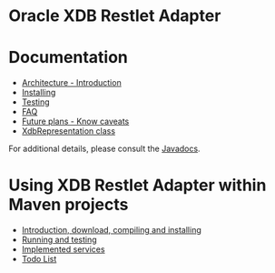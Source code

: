 Oracle XDB Restlet Adapter
==========================

Documentation
=============

-   [Architecture -
    Introduction](http://wiki.restlet.org/docs_2.0/13-restlet/28-restlet/84-restlet/131-restlet.html "Oracle XDB Restlet Adapter - Architecture - Introduction")
-   [Installing](http://wiki.restlet.org/docs_2.0/13-restlet/28-restlet/84-restlet/132-restlet.html "Oracle XDB Restlet Adapter - Installing")
-   [Testing](http://wiki.restlet.org/docs_2.0/13-restlet/28-restlet/84-restlet/133-restlet.html "Oracle XDB Restlet Adapter - Testing")
-   [FAQ](http://wiki.restlet.org/docs_2.0/13-restlet/28-restlet/84-restlet/134-restlet.html "Oracle XDB Restlet Adapter - FAQ")
-   [Future plans - Know
    caveats](http://wiki.restlet.org/docs_2.0/13-restlet/28-restlet/84-restlet/135-restlet.html "Oracle XDB Restlet Adapter - Others")
-   [XdbRepresentation
    class](http://wiki.restlet.org/docs_2.0/244-restlet.html "Oracle XDB Restlet Adapter - XdbRepresentation")

For additional details, please consult the
[Javadocs](http://restlet.org/learn/javadocs/2.0/jee/ext/org/restlet/ext/xdb/package-summary.html).

Using XDB Restlet Adapter within Maven projects
===============================================

-   [Introduction, download, compiling and
    installing](http://wiki.restlet.org/docs_2.0/13-restlet/28-restlet/84-restlet/138-restlet.html "XMLDB Restet Adapter/Lucene/Maven")
-   [Running and
    testing](http://wiki.restlet.org/docs_2.0/13-restlet/28-restlet/84-restlet/140-restlet.html "XMLDB Restet Adapter/Lucene/Maven - Running/Testing")
-   [Implemented
    services](http://wiki.restlet.org/docs_2.0/13-restlet/28-restlet/84-restlet/139-restlet.html "XMLDB Restet Adapter/Lucene/Maven - Services implemented")
-   [Todo
    List](http://wiki.restlet.org/docs_2.0/13-restlet/28-restlet/84-restlet/141-restlet.html "XMLDB Restet Adapter/Lucene/Maven - Todo List")

